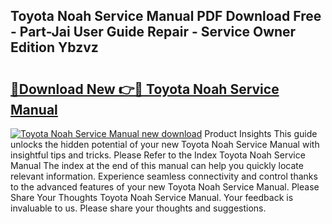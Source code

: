## Toyota Noah Service Manual PDF Download Free - Part-Jai User Guide Repair - Service Owner Edition Ybzvz

# <h2><a href="http://cf23870.oget.top/?id=Toyota+Noah+Service+Manual">🔗Download New 👉🔴 Toyota Noah Service Manual</a></h2>

[![Toyota Noah Service Manual new download](https://i.imgur.com/5g1atiW.png)](http://cf23870.oget.top/?id=Toyota+Noah+Service+Manual)
Product Insights This guide unlocks the hidden potential of your new Toyota Noah Service Manual with insightful tips and tricks. Please Refer to the Index Toyota Noah Service Manual The index at the end of this manual can help you quickly locate relevant information. Experience seamless connectivity and control thanks to the advanced features of your new Toyota Noah Service Manual. Please Share Your Thoughts Toyota Noah Service Manual. Your feedback is invaluable to us. Please share your thoughts and suggestions.
